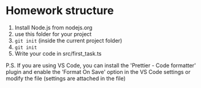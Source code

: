 # Homework structure

1. Install Node.js from nodejs.org
2. use this folder for your project
3. `git init` (inside the current project folder)
4. `git init`
5. Write your code in src/first_task.ts

P.S. If you are using VS Code, you can install the 'Prettier - Code formatter' plugin and enable the 'Format On Save' option in the VS Code settings or modify the file (settings are attached in the file)
